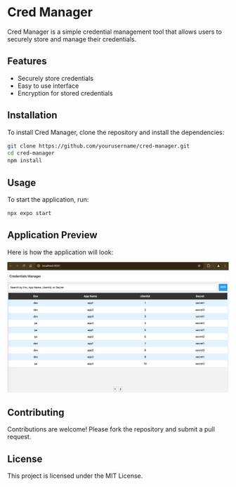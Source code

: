 # Cred Manager

Cred Manager is a simple credential management tool that allows users to securely store and manage their credentials.

## Features

- Securely store credentials
- Easy to use interface
- Encryption for stored credentials

## Installation

To install Cred Manager, clone the repository and install the dependencies:

```bash
git clone https://github.com/yourusername/cred-manager.git
cd cred-manager
npm install
```

## Usage

To start the application, run:

```bash
npx expo start
```
## Application Preview

Here is how the application will look:

![Running Application](./assets/cred-manager.png)
## Contributing

Contributions are welcome! Please fork the repository and submit a pull request.

## License

This project is licensed under the MIT License.